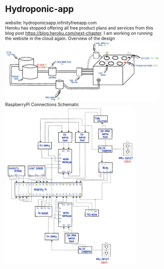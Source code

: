 # Hydroponic-app  
website: hydroponicsapp.infinityfreeapp.com  
Heroku has stopped offering all free product plans and services from this blog post https://blog.heroku.com/next-chapter. I am working on running the website in the cloud again.
Overview of the design  
![alt text](https://github.com/Spark864/Hydroponic-app/blob/main/OverviewOfDesign.jpg?raw=true)  
RaspberryPi Connections Schematic  
![alt text](https://github.com/Spark864/Hydroponic-app/blob/main/RaspberryPIConnectionSchematic.jpg?raw=true)  
